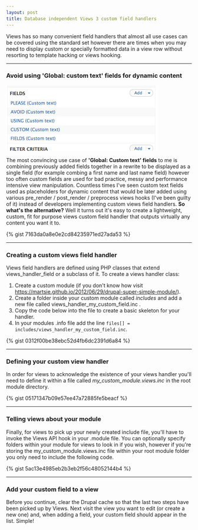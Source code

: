 ```yaml
---
layout: post
title: Database independent Views 3 custom field handlers
---
```


Views has so many convenient field handlers that almost all use cases can be covered using the standard set however there are times when you may need to display custom or specially formatted data in a view row without resorting to template hacking or views hooking.

--- 

### Avoid using 'Global: custom text' fields for dynamic content

![](/images/views-avoidcustomfields_0.jpg)

The most convincing use case of **'Global: Custom text' fields** to me is combining previously added fields together in a rewrite to be displayed as a single field (for example combing a first name and last name field) however too often custom fields are used for bad practice, messy and performance intensive view manipulation. Countless times I've seen custom text fields used as placeholders for dynamic content that would be later added using various pre_render / post_render / preprocess views hooks (I've been guilty of it) instead of developers implementing custom views field handlers. **So what's the alternative?** Well it turns out it's easy to create a lightweight, custom, fit for purpose views custom field handler that outputs virtually any content you want it to.

{% gist 7163da0a8e0e2cd84235971ed27ada53 %}

--- 

### Creating a custom views field handler

Views field handlers are defined using PHP classes that extend views_handler_field or a subclass of it. To create a views handler class:

1. Create a custom module (if you don't know how visit <https://martsie.github.io/2012/06/29/drupal-super-simple-module/>).
1. Create a folder inside your custom module called *includes* and add a new file called views_handler_my_custom_field.inc .
1. Copy the code below into the file to create a basic skeleton for your handler.
1. In your modules .info file add the line `files[] = includes/views_handler_my_custom_field.inc`.

{% gist 0312f00be38ebc52d4fb6dc2391d6a84 %}

--- 

### Defining your custom view handler
In order for views to acknowledge the existence of your views handler you'll need to define it within a file called *my_custom_module.views.inc* in the root module directory.

{% gist 05171347b09e57ee47a72885fe5beacf %}

--- 

### Telling views about your module
Finally, for views to pick up your newly created include file, you'll have to invoke the Views API hook in your .module file. You can optionally specify folders within your module for views to look in if you wish, however if you're storing the my_custom_module.views.inc file within your root module folder you only need to include the following code.

{% gist 5ac13e4985eb2b3eb2f56c48052144b4 %}

--- 

### Add your custom field to a view
Before you continue, clear the Drupal cache so that the last two steps have been picked up by Views. Next visit the view you want to edit (or create a new one) and, when adding a field, your custom field should appear in the list. Simple!
